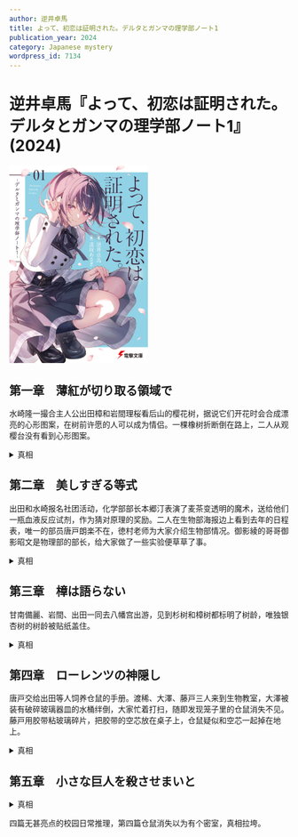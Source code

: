 ```yaml
---
author: 逆井卓馬
title: よって、初恋は証明された。デルタとガンマの理学部ノート1
publication_year: 2024
category: Japanese mystery
wordpress_id: 7134
---
```


# 逆井卓馬『よって、初恋は証明された。デルタとガンマの理学部ノート1』(2024)

<img src=images/2024_cover.jpg width=250/>

## 第一章　薄紅が切り取る領域で

水崎隆一撮合主人公出田樟和岩間理桜看后山的樱花树，据说它们开花时会合成漂亮的心形图案，在树前许愿的人可以成为情侣。一棵橡树折断倒在路上，二人从观樱台没有看到心形图案。

<details><summary>真相</summary>
有人为了避免危险移动了观樱台。
</details>

## 第二章　美しすぎる等式

出田和水崎报名社团活动，化学部部长本郷汀表演了麦茶变透明的魔术，送给他们一瓶血液反应试剂，作为猜对原理的奖励。二人在生物部海报边上看到去年的日程表，唯一的部员唐戸朗楽不在，徳村老师为大家介绍生物部情况。御影綾的哥哥御影昭文是物理部的部长，给大家做了一些实验便草草了事。

<details><summary>真相</summary>
本郷、御影、唐戸三人关系密切，分别对应欧拉公式中的 π、i、e。本郷、御影引导出田、水崎加入面临废部的生物部。
</details>

## 第三章　樟は語らない

甘南備麗、岩間、出田一同去八幡宫出游，见到杉树和樟树都标明了树龄，唯独银杏树的树龄被贴纸盖住。

<details><summary>真相</summary>
在镰仓时代初期，八幡宫里有一棵巨大的楠树，树身上有一个大洞，江户时代的人误以为它是银杏树，以它为基础描绘了一副《天狗袭来》的画。银杏是外来品种，镰仓时代日本还没有银杏树，盖住标牌是为了隐藏真实的树龄。
</details>

## 第四章　ローレンツの神隠し

唐戸交给出田等人饲养仓鼠的手册。渡稀、大澤、藤戸三人来到生物教室，大澤被装有破碎玻璃器皿的水桶绊倒，大家忙着打扫，随即发现笼子里的仓鼠消失不见。藤戸用胶带粘玻璃碎片，把胶带的空芯放在桌子上，仓鼠疑似和空芯一起掉在地上。

<details><summary>真相</summary>
仓鼠藏在洗涤槽下方的橱柜里。当年生物部人丁凋零，前辈为了保证动物都有人照顾，制作了异常详细的生物手册。唐戸只拿出仓鼠的手册，是为了下决心表明不会再有无人教导的事情发生。
</details>

## 第五章　小さな巨人を殺させまいと

<details><summary>真相</summary>
唆使水崎让出田看樱花，将出田和水崎引入生物部，都是本郷在幕后策划。
</details>

四篇无甚亮点的校园日常推理，第四篇仓鼠消失以为有个密室，真相拉垮。